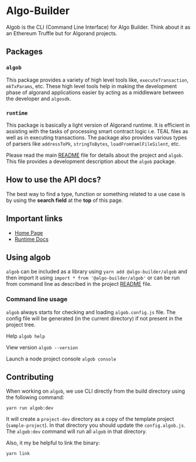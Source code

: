 # Algo-Builder

Algob is the CLI (Command Line Interface) for Algo Builder. Think about it as an Ethereum Truffle but for Algorand projects.

## Packages

### `algob`

This package provides a variety of high level tools like, `executeTransaction`, `mkTxParams`, etc. These high level tools help in making the development phase of algorand applications easier by acting as a middleware between the developer and `algosdk`.

### `runtime`

This package is basically a light version of Algorand runtime. It is efficient in assisting with the tasks of processing smart contract logic i.e. TEAL files as well as in executing transactions. The package also provides various types of parsers like `addressToPk`, `stringToBytes`, `loadFromYamlFileSilent`, etc.

Please read the main [README](https://github.com/scale-it/algo-builder/blob/master/README.md) file for details about the project and `algob`. This file provides a development description about the `algob` package.

## How to use the API docs?

The best way to find a type, function or something related to a use case is by using the **search field** at the **top** of this page.


## Important links

+ [Home Page](file:///home/manofcode/scaleit/algo-builder/docs/index.html)
+ [Runtime Docs](file:///home/manofcode/scaleit/algo-builder/docs/api/runtime/index.html)


## Using algob

`algob` can be included as a library using `yarn add @algo-builder/algob` and then import it using `import * from '@algo-builder/algob'` or can be run from command line as described in the project [README](https://github.com/scale-it/algo-builder/blob/master/README.md) file.

### Command line usage

`algob` always starts for checking and loading `algob.config.js` file. The config file will be generated (in the current directory) if not present in the project tree.

Help
`algob help`

View version
`algob --version`

Launch a node project console
`algob console`



## Contributing

When working on `algob`, we use CLI directly from the build directory using the following command:

    yarn run algob:dev

It will create a `project-dev` directory as a copy of the template project (`sample-project`).
In that directory you should update the `config.algob.js`. The `algob:dev` command will run all `algob` in that directory.

Also, it my be helpful to link the binary:

    yarn link
